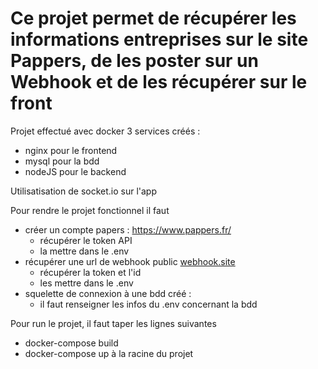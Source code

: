 # Ce projet permet de récupérer les informations entreprises sur le site Pappers, de les poster sur un Webhook et de les récupérer sur le front

Projet effectué avec docker
3 services créés :
- nginx pour le frontend
- mysql pour la bdd
- nodeJS pour le backend

Utilisatisation de socket.io sur l'app

Pour rendre le projet fonctionnel il faut 
- créer un compte papers : https://www.pappers.fr/
    - récupérer le token API
    - la mettre dans le .env
- récupérer une url de webhook public [webhook.site](https://webhook.site)
    - récupérer la token et l'id
    - les mettre dans le .env
- squelette de connexion à une bdd créé :
    - il faut renseigner les infos du .env concernant la bdd
    
Pour run le projet, il faut taper les lignes suivantes
- docker-compose build
- docker-compose up
à la racine du projet

  
